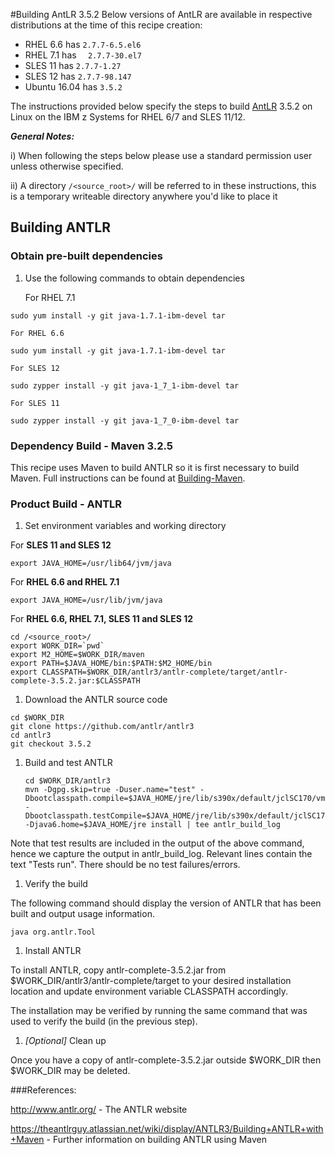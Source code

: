 #Building AntLR 3.5.2
Below versions of AntLR are available in respective distributions at the time of this recipe creation:

*	RHEL 6.6 has `2.7.7-6.5.el6`
*	RHEL 7.1 has `	2.7.7-30.el7`
*	SLES 11 has `2.7.7-1.27`
*	SLES 12 has `2.7.7-98.147`
*	Ubuntu 16.04 has `3.5.2`

The instructions provided below specify the steps to build [AntLR](http://www.antlr.org/) 3.5.2 on Linux on the IBM z Systems for RHEL 6/7 and SLES 11/12.

_**General Notes:**_ 	

i) When following the steps below please use a standard permission user unless otherwise specified.
	 
ii) A directory `/<source_root>/` will be referred to in these instructions, this is a temporary writeable directory anywhere you'd like to place it

## Building ANTLR

### Obtain pre-built dependencies

1. Use the following commands to obtain dependencies

    For RHEL 7.1

  ```shell
  sudo yum install -y git java-1.7.1-ibm-devel tar
  ```
	
    For RHEL 6.6

  ```shell
  sudo yum install -y git java-1.7.1-ibm-devel tar
  ```
	
    For SLES 12

  ```shell
  sudo zypper install -y git java-1_7_1-ibm-devel tar 
  ```
	
    For SLES 11

  ```shell
  sudo zypper install -y git java-1_7_0-ibm-devel tar
  ```

### Dependency Build - Maven 3.2.5

  This recipe uses Maven to build ANTLR so it is first necessary to build Maven. Full instructions can be found at [Building-Maven](https://github.com/linux-on-ibm-z/docs/wiki/Building-Maven).
  
### Product Build - ANTLR

1. Set environment variables and working directory

  For **SLES 11 and SLES 12**
  
  ```shell
  export JAVA_HOME=/usr/lib64/jvm/java
  ```
  
  For **RHEL 6.6 and RHEL 7.1**
  
  ```shell
  export JAVA_HOME=/usr/lib/jvm/java
  ```
  
  For **RHEL 6.6, RHEL 7.1, SLES 11 and SLES 12**
  
  ```shell
  cd /<source_root>/
  export WORK_DIR=`pwd`
  export M2_HOME=$WORK_DIR/maven
  export PATH=$JAVA_HOME/bin:$PATH:$M2_HOME/bin
  export CLASSPATH=$WORK_DIR/antlr3/antlr-complete/target/antlr-complete-3.5.2.jar:$CLASSPATH
  ```
	
1. Download the ANTLR source code

  ```shell
  cd $WORK_DIR
  git clone https://github.com/antlr/antlr3
  cd antlr3
  git checkout 3.5.2
  ```
	
1. Build and test ANTLR

    ```shell
    cd $WORK_DIR/antlr3
    mvn -Dgpg.skip=true -Duser.name="test" -Dbootclasspath.compile=$JAVA_HOME/jre/lib/s390x/default/jclSC170/vm.jar:$JAVA_HOME/jre/lib/rt.jar -Dbootclasspath.testCompile=$JAVA_HOME/jre/lib/s390x/default/jclSC170/vm.jar:$JAVA_HOME/jre/lib/rt.jar -Djava6.home=$JAVA_HOME/jre install | tee antlr_build_log
    ```

  Note that test results are included in the output of the above command, hence we capture the output in antlr_build_log. Relevant lines contain the text "Tests run". There should be no test failures/errors.


1. Verify the build

  The following command should display the version of ANTLR that has been built and output usage information.

  ```shell
  java org.antlr.Tool
  ```

1. Install ANTLR

  To install ANTLR, copy antlr-complete-3.5.2.jar from $WORK_DIR/antlr3/antlr-complete/target to your desired installation location and update environment variable CLASSPATH accordingly.

  The installation may be verified by running the same command that was used to verify the build (in the previous step).
	

1. _[Optional]_ Clean up

  Once you have a copy of antlr-complete-3.5.2.jar outside $WORK_DIR then $WORK_DIR may be deleted.
  

###References:

http://www.antlr.org/ - The ANTLR website

https://theantlrguy.atlassian.net/wiki/display/ANTLR3/Building+ANTLR+with+Maven - Further information on building ANTLR using Maven
